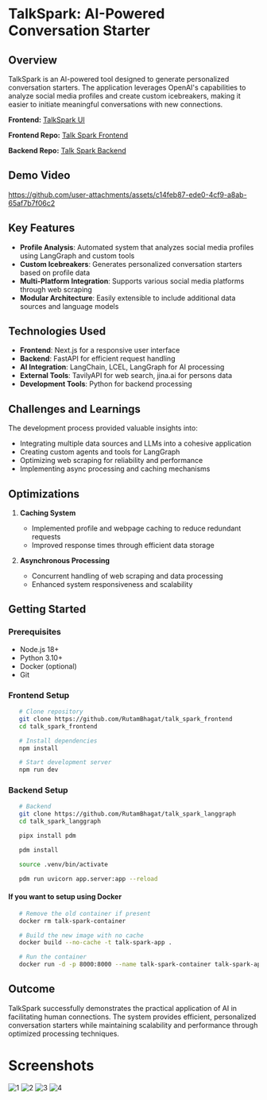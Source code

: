 # TalkSpark: AI-Powered Conversation Starter

## Overview

TalkSpark is an AI-powered tool designed to generate personalized conversation starters. The application leverages OpenAI's capabilities to analyze social media profiles and create custom icebreakers, making it easier to initiate meaningful conversations with new connections.

**Frontend:** [TalkSpark UI](https://talk-spark-frontend.vercel.app/)

**Frontend Repo:** [Talk Spark Frontend](https://github.com/RutamBhagat/talk_spark_frontend)

**Backend Repo:** [Talk Spark Backend](https://github.com/RutamBhagat/talk_spark_langgraph)

## Demo Video

https://github.com/user-attachments/assets/c14feb87-ede0-4cf9-a8ab-65af7b7f06c2

## Key Features

- **Profile Analysis**: Automated system that analyzes social media profiles using LangGraph and custom tools
- **Custom Icebreakers**: Generates personalized conversation starters based on profile data
- **Multi-Platform Integration**: Supports various social media platforms through web scraping
- **Modular Architecture**: Easily extensible to include additional data sources and language models

## Technologies Used

- **Frontend**: Next.js for a responsive user interface
- **Backend**: FastAPI for efficient request handling
- **AI Integration**: LangChain, LCEL, LangGraph for AI processing
- **External Tools**: TavilyAPI for web search, jina.ai for persons data
- **Development Tools**: Python for backend processing

## Challenges and Learnings

The development process provided valuable insights into:

- Integrating multiple data sources and LLMs into a cohesive application
- Creating custom agents and tools for LangGraph
- Optimizing web scraping for reliability and performance
- Implementing async processing and caching mechanisms

## Optimizations

1. **Caching System**

   - Implemented profile and webpage caching to reduce redundant requests
   - Improved response times through efficient data storage

2. **Asynchronous Processing**
   - Concurrent handling of web scraping and data processing
   - Enhanced system responsiveness and scalability

## Getting Started

### Prerequisites

- Node.js 18+
- Python 3.10+
- Docker (optional)
- Git

### Frontend Setup

```bash
   # Clone repository
   git clone https://github.com/RutamBhagat/talk_spark_frontend
   cd talk_spark_frontend

   # Install dependencies
   npm install

   # Start development server
   npm run dev
```

### Backend Setup

```bash
   # Backend
   git clone https://github.com/RutamBhagat/talk_spark_langgraph
   cd talk_spark_langgraph

   pipx install pdm

   pdm install

   source .venv/bin/activate

   pdm run uvicorn app.server:app --reload
```

#### If you want to setup using Docker

```bash
   # Remove the old container if present
   docker rm talk-spark-container

   # Build the new image with no cache
   docker build --no-cache -t talk-spark-app .

   # Run the container
   docker run -d -p 8000:8000 --name talk-spark-container talk-spark-app
```

## Outcome

TalkSpark successfully demonstrates the practical application of AI in facilitating human connections. The system provides efficient, personalized conversation starters while maintaining scalability and performance through optimized processing techniques.

# Screenshots

![1](https://github.com/user-attachments/assets/158c009a-94e0-4bdb-bb72-f87886b30edd)
![2](https://github.com/user-attachments/assets/a082e589-39ba-4ab8-9897-a8bf19e489f9)
![3](https://github.com/user-attachments/assets/899708ac-2206-4f56-8635-a8e9109acf5f)
![4](https://github.com/user-attachments/assets/c39f1f58-ad52-44f9-8610-ccfd8277b60c)
